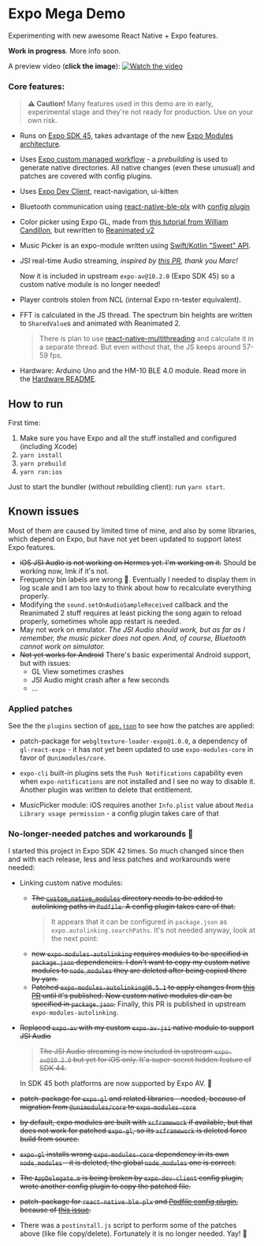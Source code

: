 # Expo Mega Demo

Experimenting with new awesome React Native + Expo features.

**Work in progress**. More info soon.

A preview video (**click the image**):
[![Watch the video](https://user-images.githubusercontent.com/278340/135893709-e7549883-8d16-4446-8f1d-ef0e4bae024c.jpg)](https://youtu.be/GIyyjOoqZ5Y)

### Core features:

> **⚠️ Caution!** Many features used in this demo are in early, experimental stage and they're not ready for production. Use on your own risk.

- Runs on [Expo SDK 45](https://blog.expo.dev/expo-sdk-45-f4e332954a68), takes advantage of the new [Expo Modules architecture](https://blog.expo.dev/whats-new-in-expo-modules-infrastructure-7a7cdda81ebc).
- Uses [Expo custom managed workflow](https://docs.expo.dev/workflow/customizing/) - a _prebuilding_ is used to generate native directories. All native changes (even these unusual) and patches are covered with config plugins.
- Uses [Expo Dev Client](https://docs.expo.dev/clients/introduction/), react-navigation, ui-kitten
- Bluetooth communication using [react-native-ble-plx](https://github.com/dotintent/react-native-ble-plx) with [config plugin](https://github.com/expo/config-plugins/tree/main/packages/react-native-ble-plx)
- Color picker using Expo GL, made from [this tutorial from William Candillon](https://www.youtube.com/watch?v=bAZhVl9YvB4), but rewritten to [Reanimated v2](https://github.com/software-mansion/react-native-reanimated)
- Music Picker is an expo-module written using [Swift/Kotlin "Sweet" API](https://blog.expo.dev/a-peek-into-the-upcoming-sweet-expo-module-api-6de6b9aca492).
- JSI real-time Audio streaming, _inspired by [this PR](https://github.com/expo/expo/pull/13516), thank you Marc!_

  Now it is included in upstream `expo-av@10.2.0` (Expo SDK 45) so a custom native module is no longer needed!

- Player controls stolen from NCL (internal Expo rn-tester equivalent).
- FFT is calculated in the JS thread. The spectrum bin heights are written to `SharedValue`s and animated with Reanimated 2.
  > There is plan to use [react-native-multithreading](https://github.com/mrousavy/react-native-multithreading) and calculate it in a separate thread. But even without that, the JS keeps around 57-59 fps.
- Hardware: Arduino Uno and the HM-10 BLE 4.0 module. Read more in the [Hardware README](./hardware/README.md).

## How to run

First time:

1. Make sure you have Expo and all the stuff installed and configured (including Xcode)
1. `yarn install`
1. `yarn prebuild`
1. `yarn run:ios`

Just to start the bundler (without rebuilding client): run `yarn start`.

## Known issues

Most of them are caused by limited time of mine, and also by some libraries, which depend on Expo, but have not yet been updated to support latest Expo features.

- ~~iOS JSI Audio is not working on Hermes yet. I'm working on it.~~ Should be working now, lmk if it's not.
- Frequency bin labels are wrong 🤷. Eventually I needed to display them in log scale and I am too lazy to think about how to recalculate everything properly.
- Modifying the `sound.setOnAudioSampleReceived` callback and the Reanimated 2 stuff requires at least picking the song again to reload properly, sometimes whole app restart is needed.
- May not work on emulator. _The JSI Audio should work, but as far as I remember, the music picker does not open. And, of course, Bluetooth cannot work on simulator._
- ~~Not yet works for Android~~ There's basic experimental Android support, but with issues:
  - GL View sometimes crashes
  - JSI Audio might crash after a few seconds
  - ...

### Applied patches

See the the `plugins` section of [`app.json`](./app.json) to see how the patches are applied:

- patch-package for `webgltexture-loader-expo@1.0.0`, a dependency of `gl-react-expo` - it has not yet been updated to use `expo-modules-core` in favor of `@unimodules/core`.

- `expo-cli` built-in plugins sets the `Push Notifications` capability even when `expo-notifications` are not installed and I see no way to disable it. Another plugin was written to delete that entitlement.
- MusicPicker module: iOS requires another `Info.plist` value about `Media Library usage permission` - a config plugin takes care of that

### No-longer-needed patches and workarounds 🎉

I started this project in Expo SDK 42 times. So much changed since then and with each release, less and less patches and workarounds were needed:

- Linking custom native modules:

  - ~~The [`custom_native_modules`](./custom_native_modules) directory needs to be added to autolinking paths in `Podfile`. A config plugin takes care of that.~~
    > It appears that it can be configured in `package.json` as `expo.autolinking.searchPaths`. It's not needed anyway, look at the next point:
  - ~~new `expo-modules-autolinking` requires modules to be specified in `package.json` dependencies. I don't want to copy my custom native modules to `node_modules` they are deleted after being copied there by yarn.~~
  - ~~Patched `expo-modules-autolinking@0.5.1` to apply changes from [this PR](https://github.com/expo/expo/pull/15415) until it's published. Now custom native modules dir can be specified in `package.json`.~~ Finally, this PR is published in upstream `expo-modules-autolinking`.

- ~~Replaced `expo-av` with my custom `expo-av-jsi` native module to support JSI Audio~~

  > ~~The JSI Audio streaming is now included in upstream `expo-av@10.2.0` but yet for iOS only. It'a super-secret hidden feature of SDK 44.~~

  In SDK 45 both platforms are now supported by Expo AV. 🎉

- ~~patch-package for `expo-gl` and related libraries - needed, because of migration from `@unimodules/core` to `expo-modules-core`~~
- ~~by default, expo modules are built with `xcframework` if available, but that does not work for patched `expo-gl`, so its `xcframework` is deleted force build from source.~~
- ~~`expo-gl` installs wrong `expo-modules-core` dependency in its own `node_modules` - it is deleted, the global `node_modules` one is correct.~~
- ~~The `AppDelegate.m` is being broken by `expo-dev-client` config plugin, wrote another config plugin to copy the patched file.~~
- ~~patch-package for `react-native-ble-plx` and [Podfile config plugin](./patches/fix-bluetooth.plugin.js), because of [this issue](https://github.com/dotintent/react-native-ble-plx/issues/899).~~
- There was a `postinstall.js` script to perform some of the patches above (like file copy/delete). Fortunately it is no longer needed. Yay! 🎉
